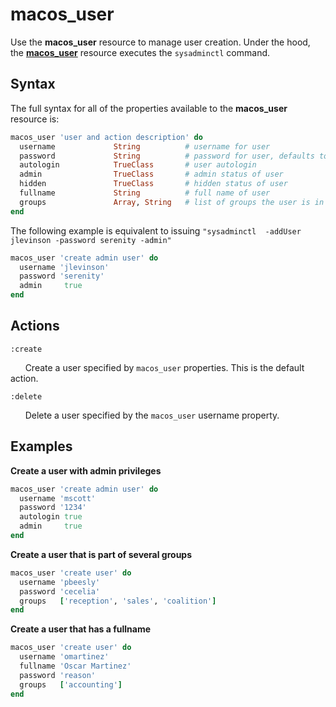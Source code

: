 macos_user
=========

Use the **macos_user** resource to manage user creation.
Under the hood, the [**macos_user**](https://github.com/Microsoft/macos-cookbook/blob/master/resources/macos_user.rb) resource executes the `sysadminctl`
command.

Syntax
------

The full syntax for all of the properties available to the **macos_user** resource
is:

```ruby
macos_user 'user and action description' do
  username             String          # username for user
  password             String          # password for user, defaults to "password" if not specified
  autologin            TrueClass       # user autologin
  admin                TrueClass       # admin status of user
  hidden               TrueClass       # hidden status of user
  fullname             String          # full name of user
  groups               Array, String   # list of groups the user is in
end
```

The following example is equivalent to issuing ```"sysadminctl  -addUser jlevinson -password serenity -admin"```

```ruby
macos_user 'create admin user' do
  username 'jlevinson'
  password 'serenity'
  admin     true
end
```



Actions
-------

`:create`

&nbsp;&nbsp;&nbsp;&nbsp;&nbsp;&nbsp;Create a user specified by
`macos_user` properties. This is the default action.

`:delete`

&nbsp;&nbsp;&nbsp;&nbsp;&nbsp;&nbsp;Delete a user specified by
the `macos_user` username property.


Examples
--------

**Create a user with admin privileges**

```ruby
macos_user 'create admin user' do
  username 'mscott'
  password '1234'
  autologin true
  admin     true
end
```

**Create a user that is part of several groups**

```ruby
macos_user 'create user' do
  username 'pbeesly'
  password 'cecelia'
  groups   ['reception', 'sales', 'coalition']
end
```

**Create a user that has a fullname**

```ruby
macos_user 'create user' do
  username 'omartinez'
  fullname 'Oscar Martinez'
  password 'reason'
  groups   ['accounting']
end
```
